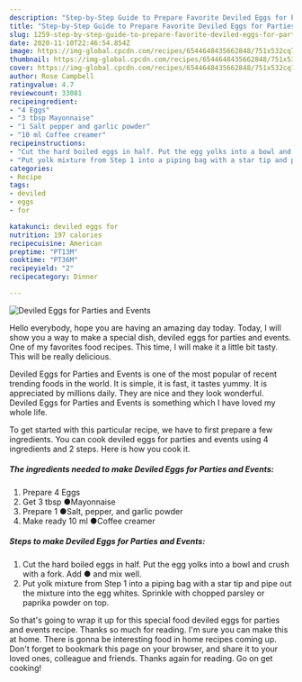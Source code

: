 ```yaml
---
description: "Step-by-Step Guide to Prepare Favorite Deviled Eggs for Parties and Events"
title: "Step-by-Step Guide to Prepare Favorite Deviled Eggs for Parties and Events"
slug: 1259-step-by-step-guide-to-prepare-favorite-deviled-eggs-for-parties-and-events
date: 2020-11-10T22:46:54.854Z
image: https://img-global.cpcdn.com/recipes/6544648435662848/751x532cq70/deviled-eggs-for-parties-and-events-recipe-main-photo.jpg
thumbnail: https://img-global.cpcdn.com/recipes/6544648435662848/751x532cq70/deviled-eggs-for-parties-and-events-recipe-main-photo.jpg
cover: https://img-global.cpcdn.com/recipes/6544648435662848/751x532cq70/deviled-eggs-for-parties-and-events-recipe-main-photo.jpg
author: Rose Campbell
ratingvalue: 4.7
reviewcount: 33081
recipeingredient:
- "4 Eggs"
- "3 tbsp Mayonnaise"
- "1 Salt pepper and garlic powder"
- "10 ml Coffee creamer"
recipeinstructions:
- "Cut the hard boiled eggs in half. Put the egg yolks into a bowl and crush with a fork. Add ● and mix well."
- "Put yolk mixture from Step 1 into a piping bag with a star tip and pipe out the mixture into the egg whites. Sprinkle with chopped parsley or paprika powder on top."
categories:
- Recipe
tags:
- deviled
- eggs
- for

katakunci: deviled eggs for 
nutrition: 197 calories
recipecuisine: American
preptime: "PT13M"
cooktime: "PT36M"
recipeyield: "2"
recipecategory: Dinner

---
```



![Deviled Eggs for Parties and Events](https://img-global.cpcdn.com/recipes/6544648435662848/751x532cq70/deviled-eggs-for-parties-and-events-recipe-main-photo.jpg)

Hello everybody, hope you are having an amazing day today. Today, I will show you a way to make a special dish, deviled eggs for parties and events. One of my favorites food recipes. This time, I will make it a little bit tasty. This will be really delicious.

Deviled Eggs for Parties and Events is one of the most popular of recent trending foods in the world. It is simple, it is fast, it tastes yummy. It is appreciated by millions daily. They are nice and they look wonderful. Deviled Eggs for Parties and Events is something which I have loved my whole life.




To get started with this particular recipe, we have to first prepare a few ingredients. You can cook deviled eggs for parties and events using 4 ingredients and 2 steps. Here is how you cook it.

<!--inarticleads1-->

##### The ingredients needed to make Deviled Eggs for Parties and Events:

1. Prepare 4 Eggs
1. Get 3 tbsp ●Mayonnaise
1. Prepare 1 ●Salt, pepper, and garlic powder
1. Make ready 10 ml ●Coffee creamer




<!--inarticleads2-->

##### Steps to make Deviled Eggs for Parties and Events:

1. Cut the hard boiled eggs in half. Put the egg yolks into a bowl and crush with a fork. Add ● and mix well.
1. Put yolk mixture from Step 1 into a piping bag with a star tip and pipe out the mixture into the egg whites. Sprinkle with chopped parsley or paprika powder on top.




So that's going to wrap it up for this special food deviled eggs for parties and events recipe. Thanks so much for reading. I'm sure you can make this at home. There is gonna be interesting food in home recipes coming up. Don't forget to bookmark this page on your browser, and share it to your loved ones, colleague and friends. Thanks again for reading. Go on get cooking!
